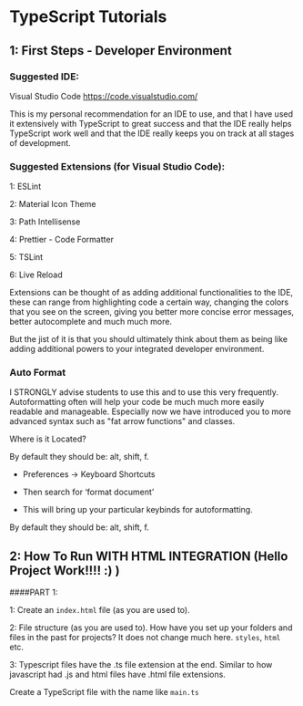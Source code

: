 # TypeScript Tutorials

## 1: First Steps - Developer Environment

### Suggested IDE:
Visual Studio Code
https://code.visualstudio.com/

This is my personal recommendation for an IDE to use, and that I have used it extensively with TypeScript to great success and that the IDE really helps TypeScript work well and that the IDE really keeps you on track at all stages of development.

### Suggested Extensions (for Visual Studio Code):

1: ESLint

2: Material Icon Theme

3: Path Intellisense

4: Prettier - Code Formatter

5: TSLint 

6: Live Reload

Extensions can be thought of as adding additional functionalities to the IDE, these can range from highlighting code a certain way, changing the colors that you see on the screen, giving you better more concise error messages, better autocomplete and much much more. 

But the jist of it is that you should ultimately think about them as being like adding additional powers to your integrated developer environment.


### Auto Format

I STRONGLY advise students to use this and to use this very frequently. Autoformatting often will help your code be much much more easily readable and manageable. Especially now we have introduced you to more advanced syntax such as "fat arrow functions" and classes.

Where is it Located?

By default they should be: alt, shift, f.

- Preferences -> Keyboard Shortcuts 

- Then search for ‘format document’

- This will bring up your particular keybinds for autoformatting. 

By default they should be: alt, shift, f.

## 2: How To Run WITH HTML INTEGRATION (Hello Project Work!!!! :) )

####PART 1: 

1: Create an `index.html` file (as you are used to).

2: File structure (as you are used to). How have you set up your folders and files in the past for projects? It does not change much here. `styles`, `html` etc.

3: Typescript files have the .ts file extension at the end. Similar to how javascript had .js and html files have .html file extensions.

Create a TypeScript file with the name like `main.ts`
